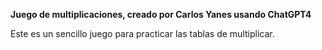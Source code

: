 **Juego de multiplicaciones, creado por Carlos Yanes usando ChatGPT4**

Este es un sencillo juego para practicar las tablas de multiplicar.
